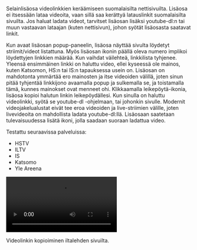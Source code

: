 Selainlisäosa videolinkkien keräämiseen suomalaisilta nettisivuilta. Lisäosa ei itsessään lataa videoita, vaan sillä saa kerättyä latauslinkit suomalaisilta sivuilta. Jos haluat ladata videot, tarvitset lisäosan lisäksi youtube-dl:n tai muun vastaavan lataajan (kuten nettisivun), johon syötät lisäosasta saatavat linkit. 

Kun avaat lisäosan popup-paneelin, lisäosa näyttää sivulta löydetyt striimit/videot listattuna. Myös lisäosan ikonin päällä oleva numero implikoi löydettyjen linkkien määrää. Kun vaihdat väilehteä, linkkilista tyhjenee. Yleensä ensimmäinen linkki on haluttu video, ellei kyseessä ole mainos, kuten Katsomon, HS:n tai IS:n tapauksessa usein on. Lisäosan on mahdotonta ymmärtää ero mainosten ja itse videoiden välillä, joten sinun pitää tyhjentää linkkijono avaamalla popup ja sulkemalla se, ja toistamalla tämä, kunnes mainokset ovat menneet ohi. Klikkaamalla leikepöytä-ikonia, lisäosa kopioi halutun linkin leikepöydällesi. Kun sinulla on haluttu videolinkki, syötä se youtube-dl -ohjelmaan, tai johonkin sivulle. Modernit videojakelualustat eivät tee eroa videoiden ja live-striimien välille, joten livevideoita on mahdollista ladata youtube-dl:llä. Lisäosaan saatetaan tulevaisuudessa lisätä ikoni, jolla saadaan suoraan ladattua video.

Testattu seuraavissa palveluissa:
- HSTV
- ILTV
- IS
- Katsomo
- Yle Areena

![Videolinkin kopioiminen iltalehden sivuilta.](https://github.com/Osteri/videolinkit-talteen/blob/master/wiki/example.mp4?raw=true)

Videolinkin kopioiminen iltalehden sivuilta.


